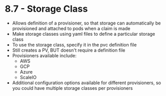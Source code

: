 # 8.7 - Storage Class

- Allows definition of a provisioner, so that storage can automatically be provisioned
and attached to pods when a claim is made
- Make storage classes using yaml files to define a particular storage class
- To use the storage class, specify it in the pvc definition file
- Still creates a PV, BUT doesn't require a definition file
- Provisioners available include:
  - AWS
  - GCP
  - Azure
  - ScaleIO
- Additional configuration options available for different provisioners, so you could
have multiple storage classes per provisioners